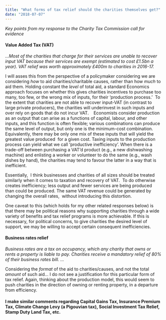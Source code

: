```yaml
---
title: "What forms of tax relief should the charities themselves get?"
date: "2018-07-07"
---
```


_Key points from my response to the Charity Tax Commission call for evidence_

#### **Value Added Tax (VAT)**

_...Most of the charities that charge for their services are unable to recover input VAT because their services are exempt (estimated to cost £1.5bn a year). VAT relief was worth approximately £400m to charities in 2016-17._

I will asses this from the perspective of a policymaker considering we are considering _how_ to aid charities/charitable causes, rather than how _much_ to aid them. Holding constant the _level_ of total aid, a standard Economics approach focuses on whether this gives charities incentives to purchase too many, too few, or the wrong mix of inputs, for their ‘production process.’  To the extent that charities are not able to recover input-VAT (in contrast to large private producers), the charities will underinvest in such inputs and over rely on goods that do not incur VAT.    Economists consider production as an output that can arise as a functions of capital, labour, and other inputs, and this function is often flexible; various combinations can produce the same level of output, but only one is the minimum-cost combination. Equivalently, there may be only one mix of these inputs that will yield the greatest value produced  for a given cost. Taxing inputs to the production process can yield what we call ‘productive inefficiency’. When there is a trade-off between purchasing a VAT’d product (e.g., a new dishwashing machine) and enlisting a worker or volunteer to do the same (e.g., wash dishes by hand), the charities may tend to favour the latter in a way that is inefficient.

Essentially,  I think businesses and charities of all sizes should be treated similarly when it comes to taxation and recovery of VAT.  To do otherwise creates inefficiency; less output and fewer services are being produced than could be produced. The same VAT revenue could be generated by changing the overall rates,  without introducing this distortion.

One caveat to this (which holds for my other related responses below) is that there may be political reasons why supporting charities through a wide variety of benefits and tax relief programs is more achievable. If this is necessary, for political concerns, to give charities the desired level of support, we may be willing to accept certain consequent inefficiencies.

#### **Business rates relief**

_Business rates are a tax on occupancy, which any charity that owns or rents a property is liable to pay. Charities receive a mandatory relief of 80% of their business rates bill. ..._

Considering the _format_ of the aid to charities/causes, and not the total _amount_ of such aid… I do not see a justification for this particular form of tax relief. Again, thinking about the production model, this would seem to push charities in the direction of owning or renting property, in a departure from efficiency.

#### I make similar comments regarding **Capital Gains Tax,** **Insurance Premium Tax,** **Climate Change Levy (a Pigouvian tax),** **Social Investment Tax Relief,** **Stamp Duty Land Tax, etc.**
